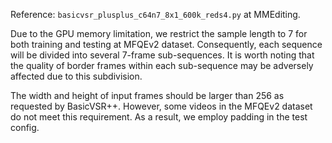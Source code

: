 Reference: `basicvsr_plusplus_c64n7_8x1_600k_reds4.py` at MMEditing.

Due to the GPU memory limitation, we restrict the sample length to 7 for both training and testing at MFQEv2 dataset. Consequently, each sequence will be divided into several 7-frame sub-sequences. It is worth noting that the quality of border frames within each sub-sequence may be adversely affected due to this subdivision.

The width and height of input frames should be larger than 256 as requested by BasicVSR++. However, some videos in the MFQEv2 dataset do not meet this requirement. As a result, we employ padding in the test config.
